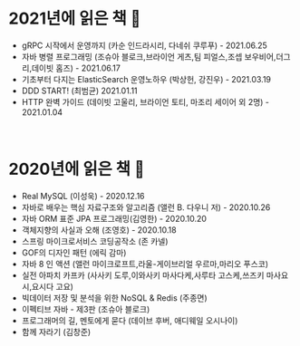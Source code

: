 

# 2021년에 읽은 책 📖

- gRPC 시작에서 운영까지 (카순 인드라시리, 다네쉬 쿠루푸) - 2021.06.25
- 자바 병렬 프로그래밍 (조슈아 블로크,브라이언 게츠,팀 피얼스,조셉 보우비어,더그 리,데이빗 홈즈) - 2021.06.17
- 기초부터 다지는 ElasticSearch 운영노하우 (박상헌, 강진우) - 2021.03.19
- DDD START! (최범균) 2021.01.11
- HTTP 완벽 가이드 (데이빗 고울리, 브라이언 토티, 마조리 세이어 외 2명) - 2021.01.04

<br/>

# 2020년에 읽은 책 📖



- Real MySQL (이성욱) - 2020.12.16
- 자바로 배우는 핵심 자료구조와 알고리즘 (앨런 B. 다우니 저) - 2020.10.26
- 자바 ORM 표준 JPA 프로그래밍(김영한) - 2020.10.20
- 객체지향의 사실과 오해 (조영호) - 2020.10.18
- 스프링 마이크로서비스 코딩공작소 (존 카넬)
- GOF의 디자인 패턴 (에릭 감마)
- 자바 8 인 액션 (앨런 마이크로프트,라울-게이브리얼 우르마,마리오 푸스코)
- 실전 아파치 카프카 (사사키 도루,이와사키 마사다케,사루타 고스케,쓰즈키 마사요시,요시다 고요)
- 빅데이터 저장 및 분석을 위한 NoSQL & Redis (주종면)
- 이펙티브 자바 - 제3판 (조슈아 블로크)
- 프로그래머의 길, 멘토에게 묻다 (데이브 후버, 애디웨일 오시나이)
- 함께 자라기 (김창준)

